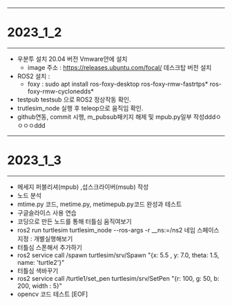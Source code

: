 - - -
# 2023_1_2
- - -
* 우분투 설치 20.04 버전 Vmware안에 설치
  * image 주소 : https://releases.ubuntu.com/focal/ 데스크탑 버전 설치
* ROS2 설치 :
  * foxy : sudo apt install ros-foxy-desktop ros-foxy-rmw-fastrtps* ros-foxy-rmw-cyclonedds*
* testpub testsub 으로 ROS2 정상작동 확인.
* trutlesim_node 실행 후 teleop으로 움직임 확인.
* github연동, commit 시행, m_pubsub패키지 해제 및 mpub.py일부 작성dddㅇㅇㅇㅇddd

- - -
# 2023_1_3
- - -
* 메세지 퍼블리셔(mpub) ,섭스크라이버(msub) 작성
* 노드 분석
* mtime.py 코드, metime.py, metimepub.py코드 완성과 테스트
* 구글슬라이스 사용 연습
* 코딩으로 만든 노드를 통해 터틀심 움직여보기
* ros2 run turtlesim turtlesim_node --ros-args -r __ns:=/ns2 네임 스페이스 지정 : 개별실행해보기
* 터틀심 스폰해서 추가하기
* ros2 service call /spawn turtlesim/srv/Spawn "{x: 5.5 , y: 7.0, theta: 1.5, name: 'turtle2'}"
* 터틀심 색바꾸기
* ros2 service call /turtle1/set_pen turtlesim/srv/SetPen "{r: 100, g: 50, b: 200, width : 5}"
* opencv 코드 테스트
[EOF]
